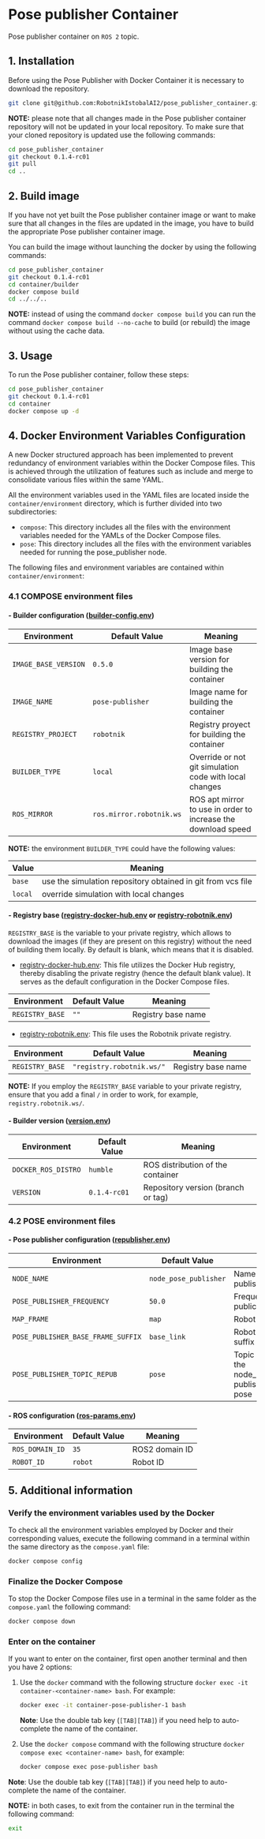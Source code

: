 # Pose publisher Container
Pose publisher container on `ROS 2` topic.

## 1. Installation

Before using the Pose Publisher with Docker Container it is necessary to download the repository.

```bash
git clone git@github.com:RobotnikIstobalAI2/pose_publisher_container.git
```

**NOTE:** please note that all changes made in the Pose publisher container repository will not be updated in your local repository. To make sure that your cloned repository is updated use the following commands:

```bash
cd pose_publisher_container
git checkout 0.1.4-rc01
git pull
cd ..
```

## 2. Build image

If you have not yet built the Pose publisher container image or want to make sure that all changes in the files are updated in the image, you have to build the appropriate Pose publisher container image.

You can build the image without launching the docker by using the following commands:

```bash
cd pose_publisher_container
git checkout 0.1.4-rc01
cd container/builder
docker compose build
cd ../../..
```

**NOTE:** instead of using the command `docker compose build` you can run the command `docker compose build --no-cache` to build (or rebuild) the image without using the cache data.

## 3. Usage

To run the Pose publisher container, follow these steps:

```bash
cd pose_publisher_container
git checkout 0.1.4-rc01
cd container
docker compose up -d
```

## 4. Docker Environment Variables Configuration

A new Docker structured approach has been implemented to prevent redundancy of environment variables within the Docker Compose files. This is achieved through the utilization of features such as include and merge to consolidate various files within the same YAML.

All the environment variables used in the YAML files are located inside the `container/environment` directory, which is further divided into two subdirectories:
- `compose`: This directory includes all the files with the environment variables needed for the YAMLs of the Docker Compose files.
- `pose`: This directory includes all the files with the environment variables needed for running the pose_publisher node.

The following files and environment variables are contained within `container/environment`:

### 4.1 COMPOSE environment files

#### - Builder configuration ([builder-config.env](./container/environment/compose/builder-config.env))

| Environment          | Default Value            | Meaning                                                       |
| -------------------- | ------------------------ | ------------------------------------------------------------- |
| `IMAGE_BASE_VERSION` | `0.5.0`                  | Image base version for building the container                 |
| `IMAGE_NAME`         | `pose-publisher`         | Image name for building the container                         |
| `REGISTRY_PROJECT`   | `robotnik`               | Registry proyect for building the container                   |
| `BUILDER_TYPE`       | `local`                  | Override or not git simulation code with local changes        |
| `ROS_MIRROR`         | `ros.mirror.robotnik.ws` | ROS apt mirror to use in order to increase the download speed |

**NOTE:** the environment `BUILDER_TYPE` could have the following values:

| Value   | Meaning                                                     |
| ------- | ----------------------------------------------------------- |
| `base`  | use the simulation repository obtained in git from vcs file |
| `local` | override simulation with local changes                      |

#### - Registry base ([registry-docker-hub.env](./container/environment/compose/registry-docker-hub.env) or [registry-robotnik.env](./container/environment/compose/registry-robotnik.env))

`REGISTRY_BASE` is the variable to your private registry, which allows to download the images (if they are present on this registry) without the need of building them locally. By default is blank, which means that it is disabled.

- [registry-docker-hub.env](./container/environment/compose/registry-docker-hub.env): This file utilizes the Docker Hub registry, thereby disabling the private registry (hence the default blank value). It serves as the default configuration in the Docker Compose files.

| Environment     | Default Value | Meaning            |
| --------------- | ------------- | ------------------ |
| `REGISTRY_BASE` | `""`          | Registry base name |

- [registry-robotnik.env](./container/environment/compose/registry-robotnik.env): This file uses the Robotnik private registry.

| Environment     | Default Value             | Meaning            |
| --------------- | ------------------------- | ------------------ |
| `REGISTRY_BASE` | `"registry.robotnik.ws/"` | Registry base name |

**NOTE:** If you employ the `REGISTRY_BASE` variable to your private registry, ensure that you add a final `/` in order to work, for example, `registry.robotnik.ws/`.

#### - Builder version ([version.env](./container/environment/compose/version.env))

| Environment         | Default Value | Meaning                            |
| ------------------- | ------------- | ---------------------------------- |
| `DOCKER_ROS_DISTRO` | `humble`      | ROS distribution of the container  |
| `VERSION`           | `0.1.4-rc01`  | Repository version (branch or tag) |


### 4.2 POSE environment files

#### - Pose publisher configuration ([republisher.env](./container/environment/pose/republisher.env))

| Environment                        | Default Value         | Meaning                                                           |
| ---------------------------------- | --------------------- | ----------------------------------------------------------------- |
| `NODE_NAME`                        | `node_pose_publisher` | Name of the pose publisher node                                   |
| `POSE_PUBLISHER_FREQUENCY`         | `50.0`                | Frequency of publication                                          |
| `MAP_FRAME`                        | `map`                 | Robot map frame                                                   |
| `POSE_PUBLISHER_BASE_FRAME_SUFFIX` | `base_link`           | Robot base frame suffix                                           |
| `POSE_PUBLISHER_TOPIC_REPUB`       | `pose`                | Topic name where the node_pose_publisher publishes the robot pose |

#### - ROS configuration ([ros-params.env](./container/environment/pose/ros-params.env))

| Environment     | Default Value  | Meaning        |
| --------------- | -------------- | -------------- |
| `ROS_DOMAIN_ID` | `35`           | ROS2 domain ID |
| `ROBOT_ID`      | `robot`        | Robot ID       |


## 5. Additional information

### Verify the environment variables used by the Docker

To check all the environment variables employed by Docker and their corresponding values, execute the following command in a terminal within the same directory as the `compose.yaml` file:

```bash
docker compose config
```

### Finalize the Docker Compose

To stop the Docker Compose files use in a terminal in the same folder as the `compose.yaml` the following command:

```bash
docker compose down
```

### Enter on the container

If you want to enter on the container, first open another terminal and then you have 2 options:

1. Use the `docker` command with the following structure `docker exec -it container-<container-name> bash`. For example:
   
   ```bash
   docker exec -it container-pose-publisher-1 bash
   ```
   
   **Note**: Use the double tab key (`[TAB][TAB]`) if you need help to auto-complete the name of the container.

2. Use the `docker compose` command with the following structure `docker compose exec <container-name> bash`, for example:
   
   ```bash
   docker compose exec pose-publisher bash
   ```

  **Note**: Use the double tab key (`[TAB][TAB]`) if you need help to auto-complete the name of the container.

**NOTE:** in both cases, to exit from the container run in the terminal the following command:

```bash
exit
```
